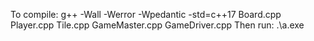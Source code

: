 To compile: g++ -Wall -Werror -Wpedantic -std=c++17 Board.cpp Player.cpp Tile.cpp GameMaster.cpp GameDriver.cpp
Then run: .\a.exe
